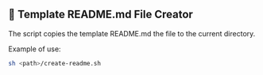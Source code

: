 ## 💬 Template README.md File Creator

<p>
    The script copies the template README.md the file to the current directory.
</p>
<p>
    Example of use:
</p> 

```bash
sh <path>/create-readme.sh
```

<br />

